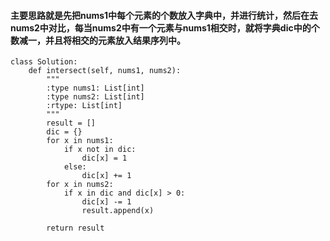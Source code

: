 ####  主要思路就是先把nums1中每个元素的个数放入字典中，并进行统计，然后在去nums2中对比，每当nums2中有一个元素与nums1相交时，就将字典dic中的个数减一，并且将相交的元素放入结果序列中。
```
class Solution:
    def intersect(self, nums1, nums2):
        """
        :type nums1: List[int]
        :type nums2: List[int]
        :rtype: List[int]
        """
        result = []
        dic = {}
        for x in nums1:
            if x not in dic:
                dic[x] = 1
            else:
                dic[x] += 1
        for x in nums2:
            if x in dic and dic[x] > 0:
                dic[x] -= 1
                result.append(x)
                
        return result
```
